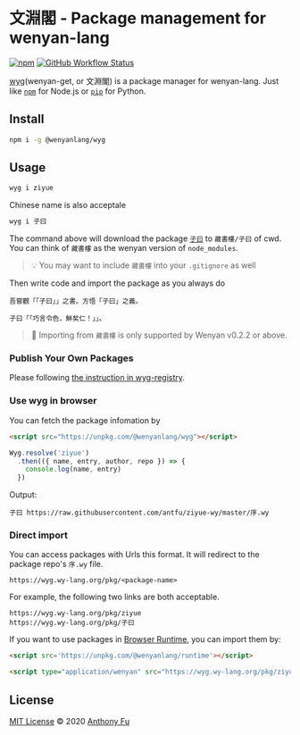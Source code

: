 # 文淵閣 - Package management for wenyan-lang

[![npm](https://img.shields.io/npm/v/@wenyanlang/wyg)](https://www.npmjs.com/package/@wenyanlang/wyg)
[![GitHub Workflow Status](https://img.shields.io/github/workflow/status/wenyan-lang/wyg/Test)](https://github.com/wenyan-lang/wyg/actions)

[wyg](https://github.com/wenyan-lang/wyg)(wenyan-get, or 文淵閣) is a package manager for wenyan-lang. Just like [`npm`](https://www.npmjs.com/) for Node.js or [`pip`](https://pip.pypa.io/en/stable/) for Python.

## Install 

```bash
npm i -g @wenyanlang/wyg
```

## Usage

```bash
wyg i ziyue
```

Chinese name is also acceptale

```bash
wyg i 子曰
```

The command above will download the package [`子曰`](https://github.com/antfu/ziyue-wy) to `藏書樓/子曰` of cwd. You can think of `藏書樓` as the wenyan version of `node_modules`. 

> 💡 You may want to include `藏書樓` into your `.gitignore` as well

Then write code and import the package as you always do

```
吾嘗觀「「子曰」」之書。方悟「子曰」之義。

子曰「「巧言令色，鮮矣仁！」」。
```

> 💬 Importing from `藏書樓` is only supported by Wenyan v0.2.2 or above.

### Publish Your Own Packages

Please following [the instruction in wyg-registry](https://github.com/wenyan-lang/wyg-registry).

### Use wyg in browser

You can fetch the package infomation by

```html
<script src="https://unpkg.com/@wenyanlang/wyg"></script>
```

```js
Wyg.resolve('ziyue')
  .then(({ name, entry, author, repo }) => {
    console.log(name, entry)
  })
```

Output:

```
子曰 https://raw.githubusercontent.com/antfu/ziyue-wy/master/序.wy
```

### Direct import

You can access packages with Urls this format. It will redirect to the package repo's `序.wy` file.

```
https://wyg.wy-lang.org/pkg/<package-name>
```

For example, the following two links are both acceptable.

```
https://wyg.wy-lang.org/pkg/ziyue
https://wyg.wy-lang.org/pkg/子曰
```

If you want to use packages in [Browser Runtime](https://github.com/wenyan-lang/wenyan/wiki/Browser-Runtime), you can import them by:

```html
<script src='https://unpkg.com/@wenyanlang/runtime'></script>

<script type="application/wenyan" src="https://wyg.wy-lang.org/pkg/ziyue"></script>
```

## License

[MIT License](https://github.com/wenyan-lang/wyg/blob/master/LICENSE) © 2020 [Anthony Fu](https://github.com/antfu)
